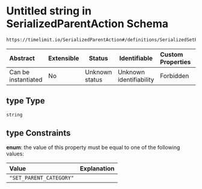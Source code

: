 # Untitled string in SerializedParentAction Schema

```txt
https://timelimit.io/SerializedParentAction#/definitions/SerializedSetParentCategoryAction/properties/type
```




| Abstract            | Extensible | Status         | Identifiable            | Custom Properties | Additional Properties | Access Restrictions | Defined In                                                                                        |
| :------------------ | ---------- | -------------- | ----------------------- | :---------------- | --------------------- | ------------------- | ------------------------------------------------------------------------------------------------- |
| Can be instantiated | No         | Unknown status | Unknown identifiability | Forbidden         | Allowed               | none                | [SerializedParentAction.schema.json\*](SerializedParentAction.schema.json "open original schema") |

## type Type

`string`

## type Constraints

**enum**: the value of this property must be equal to one of the following values:

| Value                   | Explanation |
| :---------------------- | ----------- |
| `"SET_PARENT_CATEGORY"` |             |
